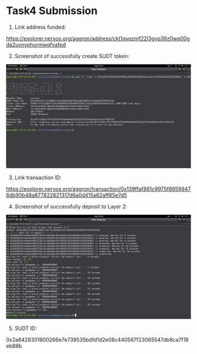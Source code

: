 # Task4 Submission

1. Link address funded:

https://explorer.nervos.org/aggron/address/ckt1qyqzmf22l3gyp39z0wq00gda2uvnyphurmwqfvafpd

2. Screenshot of successfully create SUDT token:

![alt text](./image0-task4.png)

3. Link transaction ID:

https://explorer.nervos.org/aggron/transaction/0x139ffaf861c9975f89599476db90b48a877822621317d6a0d415a62aff85e7d5

4. Screenshot of successfully deposit to Layer 2:

![alt text](./image1-task4.png)


5. SUDT ID:

0x2a8428301800266e7e739535bdfd1d2e08c440567f23085547db8ca7f18eb88b

